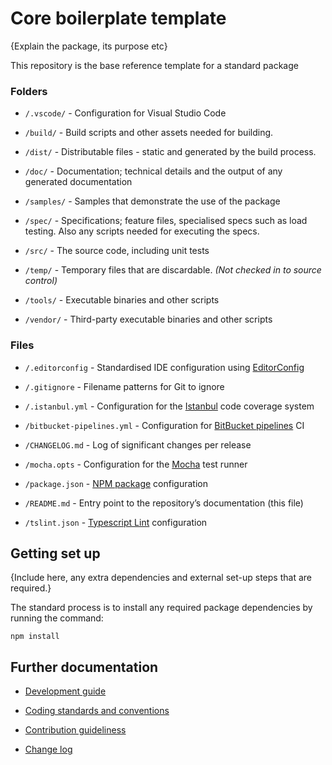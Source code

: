 Core boilerplate template
=========================

{Explain the package, its purpose etc}

This repository is the base reference template for a standard package

### Folders

-   `/.vscode/` - Configuration for Visual Studio Code

-   `/build/` - Build scripts and other assets needed for building.

-   `/dist/` - Distributable files - static and generated by the build process.

-   `/doc/` - Documentation; technical details and the output of any generated
    documentation

-   `/samples/` - Samples that demonstrate the use of the package

-   `/spec/` - Specifications; feature files, specialised specs such as load
    testing. Also any scripts needed for executing the specs.

-   `/src/` - The source code, including unit tests

-   `/temp/` - Temporary files that are discardable. *(Not checked in to source
    control)*

-   `/tools/` - Executable binaries and other scripts

-   `/vendor/` - Third-party executable binaries and other scripts

### Files

-   `/.editorconfig` - Standardised IDE configuration using
    [EditorConfig](http://editorconfig.org/)

-   `/.gitignore` - Filename patterns for Git to ignore

-   `/.istanbul.yml` - Configuration for the
    [Istanbul](https://github.com/gotwarlost/istanbul) code coverage system

-   `/bitbucket-pipelines.yml` - Configuration for [BitBucket
    pipelines](https://bitbucket.org/product/features/pipelines) CI

-   `/CHANGELOG.md` - Log of significant changes per release

-   `/mocha.opts` - Configuration for the [Mocha](https://mochajs.org/) test
    runner

-   `/package.json` - [NPM package](https://docs.npmjs.com/files/package.json)
    configuration

-   `/README.md` - Entry point to the repository’s documentation (this file)

-   `/tslint.json` - [Typescript Lint](https://palantir.github.io/tslint/)
    configuration

Getting set up
--------------

{Include here, any extra dependencies and external set-up steps that are
required.}

The standard process is to install any required package dependencies by running
the command:

~~~~~~~~~~~~~~~~~~~~~~~~~~~~~~~~~~~~~~~~~~~~~~~~~~~~~~~~~~~~~~~~~~~~~~~~~~~~~~~~
npm install
~~~~~~~~~~~~~~~~~~~~~~~~~~~~~~~~~~~~~~~~~~~~~~~~~~~~~~~~~~~~~~~~~~~~~~~~~~~~~~~~

Further documentation
---------------------

-   [Development guide](doc/DEVELOPMENT.md)

-   [Coding standards and conventions](doc/STANDARDS.md)

-   [Contribution guideliness](doc/CONTRIBUTING.md)

-   [Change log](CHANGELOG.md)
